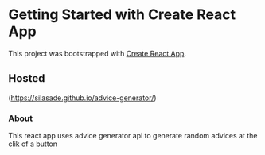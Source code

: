 # Getting Started with Create React App

This project was bootstrapped with [Create React App](https://github.com/facebook/create-react-app).

## Hosted

(https://silasade.github.io/advice-generator/)

### About

This react app uses advice generator api to generate random advices at the clik of a button
